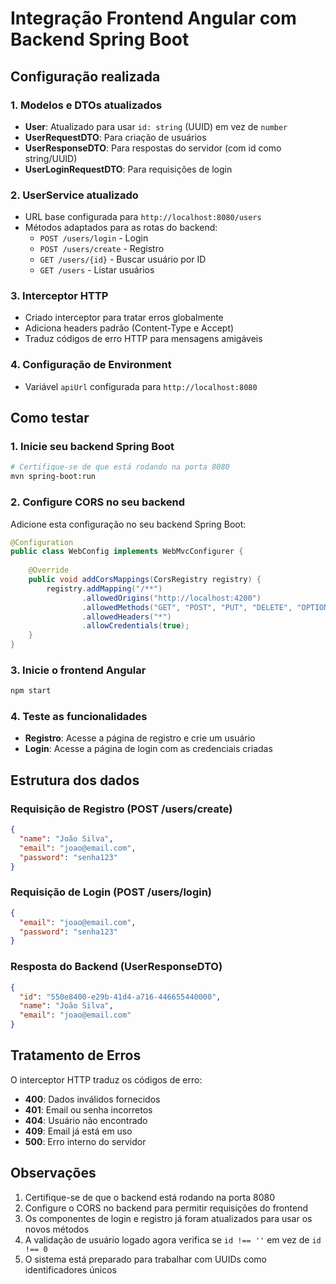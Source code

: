 # Integração Frontend Angular com Backend Spring Boot

## Configuração realizada

### 1. Modelos e DTOs atualizados
- **User**: Atualizado para usar `id: string` (UUID) em vez de `number`
- **UserRequestDTO**: Para criação de usuários
- **UserResponseDTO**: Para respostas do servidor (com id como string/UUID)
- **UserLoginRequestDTO**: Para requisições de login

### 2. UserService atualizado
- URL base configurada para `http://localhost:8080/users`
- Métodos adaptados para as rotas do backend:
  - `POST /users/login` - Login
  - `POST /users/create` - Registro
  - `GET /users/{id}` - Buscar usuário por ID
  - `GET /users` - Listar usuários

### 3. Interceptor HTTP
- Criado interceptor para tratar erros globalmente
- Adiciona headers padrão (Content-Type e Accept)
- Traduz códigos de erro HTTP para mensagens amigáveis

### 4. Configuração de Environment
- Variável `apiUrl` configurada para `http://localhost:8080`

## Como testar

### 1. Inicie seu backend Spring Boot
```bash
# Certifique-se de que está rodando na porta 8080
mvn spring-boot:run
```

### 2. Configure CORS no seu backend
Adicione esta configuração no seu backend Spring Boot:

```java
@Configuration
public class WebConfig implements WebMvcConfigurer {
    
    @Override
    public void addCorsMappings(CorsRegistry registry) {
        registry.addMapping("/**")
                .allowedOrigins("http://localhost:4200")
                .allowedMethods("GET", "POST", "PUT", "DELETE", "OPTIONS")
                .allowedHeaders("*")
                .allowCredentials(true);
    }
}
```

### 3. Inicie o frontend Angular
```bash
npm start
```

### 4. Teste as funcionalidades
- **Registro**: Acesse a página de registro e crie um usuário
- **Login**: Acesse a página de login com as credenciais criadas

## Estrutura dos dados

### Requisição de Registro (POST /users/create)
```json
{
  "name": "João Silva",
  "email": "joao@email.com",
  "password": "senha123"
}
```

### Requisição de Login (POST /users/login)
```json
{
  "email": "joao@email.com",
  "password": "senha123"
}
```

### Resposta do Backend (UserResponseDTO)
```json
{
  "id": "550e8400-e29b-41d4-a716-446655440000",
  "name": "João Silva",
  "email": "joao@email.com"
}
```

## Tratamento de Erros

O interceptor HTTP traduz os códigos de erro:
- **400**: Dados inválidos fornecidos
- **401**: Email ou senha incorretos
- **404**: Usuário não encontrado
- **409**: Email já está em uso
- **500**: Erro interno do servidor

## Observações

1. Certifique-se de que o backend está rodando na porta 8080
2. Configure o CORS no backend para permitir requisições do frontend
3. Os componentes de login e registro já foram atualizados para usar os novos métodos
4. A validação de usuário logado agora verifica se `id !== ''` em vez de `id !== 0`
5. O sistema está preparado para trabalhar com UUIDs como identificadores únicos
